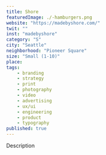 ```yaml
---
title: Shore
featuredImage: ./-hamburgers.png
website: "https://madebyshore.com/"
twit: ""
inst: "madebyshore"
category: "S"
city: "Seattle"
neighborhood: "Pioneer Square"
size: "Small (1-10)"
place: 
tags:
    - branding
    - strategy
    - print
    - photography
    - video
    - advertising
    - ux/ui
    - engineering
    - product
    - typography
published: true
---
```


Description
